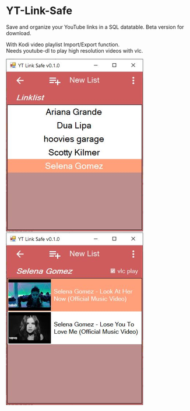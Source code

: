 # YT-Link-Safe

Save and organize your YouTube links in a SQL datatable. Beta version for download.
  
With Kodi video playlist Import/Export function.  
Needs youtube-dl to play high resolution videos with vlc.  

 ![UI](list1.JPG)
 ![UI](list2.JPG)
